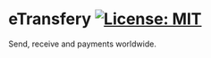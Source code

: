 # eTransfery [![License: MIT](https://img.shields.io/badge/License-MIT-yellow.svg)](https://opensource.org/licenses/MIT)

Send, receive and payments worldwide.



